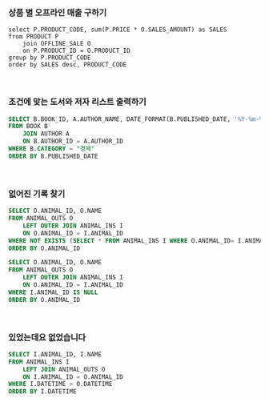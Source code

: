 ### 상품 별 오프라인 매출 구하기

```mysql
select P.PRODUCT_CODE, sum(P.PRICE * O.SALES_AMOUNT) as SALES
from PRODUCT P
    join OFFLINE_SALE O
    on P.PRODUCT_ID = O.PRODUCT_ID
group by P.PRODUCT_CODE
order by SALES desc, PRODUCT_CODE
```

</br>

### 조건에 맞는 도서와 저자 리스트 출력하기

```sql
SELECT B.BOOK_ID, A.AUTHOR_NAME, DATE_FORMAT(B.PUBLISHED_DATE, '%Y-%m-%d') PUBLISHED_DATE
FROM BOOK B
    JOIN AUTHOR A
    ON B.AUTHOR_ID = A.AUTHOR_ID
WHERE B.CATEGORY = "경제"
ORDER BY B.PUBLISHED_DATE
```

</br>

### 없어진 기록 찾기

```sql
SELECT O.ANIMAL_ID, O.NAME
FROM ANIMAL_OUTS O
    LEFT OUTER JOIN ANIMAL_INS I
    ON O.ANIMAL_ID = I.ANIMAL_ID
WHERE NOT EXISTS (SELECT * FROM ANIMAL_INS I WHERE O.ANIMAL_ID= I.ANIMAL_ID)
ORDER BY O.ANIMAL_ID
```

```sql
SELECT O.ANIMAL_ID, O.NAME
FROM ANIMAL_OUTS O
    LEFT OUTER JOIN ANIMAL_INS I
    ON O.ANIMAL_ID = I.ANIMAL_ID
WHERE I.ANIMAL_ID IS NULL
ORDER BY O.ANIMAL_ID
```

</br>

### 있었는데요 없었습니다

```sql
SELECT I.ANIMAL_ID, I.NAME
FROM ANIMAL_INS I
    LEFT JOIN ANIMAL_OUTS O
    ON I.ANIMAL_ID = O.ANIMAL_ID
WHERE I.DATETIME > O.DATETIME
ORDER BY I.DATETIME
```

</br>
